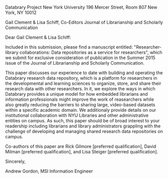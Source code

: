 Databrary Project
New York University
196 Mercer Street, Room 807
New York, NY 10012

Gail Clement & Lisa Schiff, Co-Editors
Journal of Librarianship and Scholarly Communication


Dear Gail Clement & Lisa Schiff:

Included in this submission, please find a manuscript entitled: "Researcher-library collaborations: Data repositories as a service for researchers", which we submit for exclusive consideration of publication in the Summer 2015 issue of the Journal of Librarianship and Scholarly Communication.

This paper discusses our experience to date with building and operating the Databrary research data repository, which is a platform for researchers in the developmental and learning sciences to organize, store, and share their research data with other researchers. In it, we explore the ways in which Databrary provides a unique model for how embedded librarians and information professionals might improve the work of reasearchers while also greatly reducing the barriers to sharing large, video-based datasets within a specific academic domain. We additionaly provide details on our institutional collaboration with NYU Libraries and other administrative entities on campus. As such, this paper should be of broad interest to your readership including librarians and library administrators grappling with the challenge of developing and managing shared research data repositories on campus. 

Co-authors of this paper are Rick Gilmore [preferred qualification], David Milman [preferred qualification], and Lisa Steiger [preferred qualification]. 


Sincerely, 


Andrew Gordon, MSI
Information Engineer
